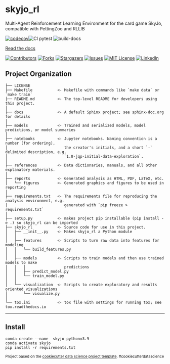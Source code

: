 skyjo_rl
==============================

Multi-Agent Reinforcement Learning Environment for the card game SkyJo, compatible with PettingZoo and RLLIB

[![codecov](https://codecov.io/gh/johannespischinger/senti_anal/branch/dev/graph/badge.svg?token=CI49NOMH1J)](https://codecov.io/gh/michaelfeil/skyjo_rl)![CI pytest](https://codecov.io/gh/michaelfeil/skyjo_rl/actions/workflows/python_pip_unittests_lint.yml/badge.svg)
![build-docs](https://codecov.io/gh/michaelfeil/skyjo_rl/actions/workflows/build-docs-ghpages.yml/badge.svg?branch=dev)

[Read the docs](https://michaelfeil.github.io/skyjo_rl/)
<!-- PROJECT SHIELDS -->
[![Contributors][contributors-shield]][contributors-url]
[![Forks][forks-shield]][forks-url]
[![Stargazers][stars-shield]][stars-url]
[![Issues][issues-shield]][issues-url]
[![MIT License][license-shield]][license-url]
[![LinkedIn][linkedin-shield]][linkedin-url]

Project Organization
------------

    ├── LICENSE
    ├── Makefile           <- Makefile with commands like `make data` or `make train`
    ├── README.md          <- The top-level README for developers using this project.
    │
    ├── docs               <- A default Sphinx project; see sphinx-doc.org for details
    │
    ├── models             <- Trained and serialized models, model predictions, or model summaries
    │
    ├── notebooks          <- Jupyter notebooks. Naming convention is a number (for ordering),
    │                         the creator's initials, and a short `-` delimited description, e.g.
    │                         `1.0-jqp-initial-data-exploration`.
    │
    ├── references         <- Data dictionaries, manuals, and all other explanatory materials.
    │
    ├── reports            <- Generated analysis as HTML, PDF, LaTeX, etc.
    │   └── figures        <- Generated graphics and figures to be used in reporting
    │
    ├── requirements.txt   <- The requirements file for reproducing the analysis environment, e.g.
    │                         generated with `pip freeze > requirements.txt`
    │
    ├── setup.py           <- makes project pip installable (pip install -e .) so skyjo_rl can be imported
    ├── skyjo_rl           <- Source code for use in this project.
    │   ├── __init__.py    <- Makes skyjo_rl a Python module
    │   │
    │   ├── features       <- Scripts to turn raw data into features for modeling
    │   │   └── build_features.py
    │   │
    │   ├── models         <- Scripts to train models and then use trained models to make
    │   │   │                 predictions
    │   │   ├── predict_model.py
    │   │   └── train_model.py
    │   │
    │   └── visualization  <- Scripts to create exploratory and results oriented visualizations
    │       └── visualize.py
    │
    └── tox.ini            <- tox file with settings for running tox; see tox.readthedocs.io


--------

## Install
```
conda create --name  skyjo python=3.9
conda activate skyjo
pip install -r requirements.txt
```


<p><small>Project based on the <a target="_blank" href="https://drivendata.github.io/cookiecutter-data-science/">cookiecutter data science project template</a>. #cookiecutterdatascience</small></p>

<!-- MARKDOWN LINKS & IMAGES -->
<!-- https://www.markdownguide.org/basic-syntax/#reference-style-links -->
[contributors-shield]: https://img.shields.io/github/contributors/michaelfeil/skyjo_rl.svg?style=for-the-badge
[contributors-url]: https://github.com/michaelfeil/skyjo_rl/graphs/contributors
[forks-shield]: https://img.shields.io/github/forks/michaelfeil/skyjo_rl.svg?style=for-the-badge
[forks-url]: https://github.com/michaelfeil/skyjo_rl/network/members
[stars-shield]: https://img.shields.io/github/stars/michaelfeil/skyjo_rl.svg?style=for-the-badge
[stars-url]: https://github.com/michaelfeil/skyjo_rl/stargazers
[issues-shield]: https://img.shields.io/github/issues/michaelfeil/skyjo_rl.svg?style=for-the-badge
[issues-url]: https://github.com/michaelfeil/skyjo_rl/issues
[license-shield]: https://img.shields.io/github/license/michaelfeil/skyjo_rl.svg?style=for-the-badge
[license-url]: https://github.com/michaelfeil/skyjo_rl/blob/master/LICENSE.txt
[linkedin-shield]: https://img.shields.io/badge/-LinkedIn-black.svg?style=for-the-badge&logo=linkedin&colorB=555
[linkedin-url]: https://linkedin.com/in/michael-feil